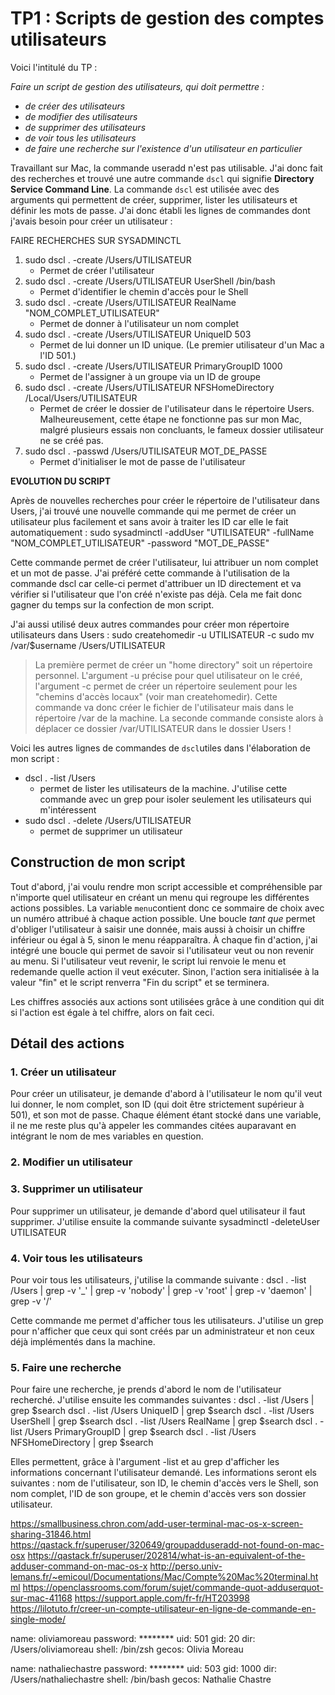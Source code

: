 # TP1 : Scripts de gestion des comptes utilisateurs

Voici l'intitulé du TP : 

*Faire un script de gestion des utilisateurs, qui doit permettre :*
* *de créer des utilisateurs*
* *de modifier des utilisateurs*
* *de supprimer des utilisateurs*
* *de voir tous les utilisateurs*
* *de faire une recherche sur l'existence d'un utilisateur en particulier*


Travaillant sur Mac, la commande useradd n'est pas utilisable. J'ai donc fait des recherches et trouvé une autre commande `dscl` qui signifie **Directory Service Command Line**. La commande `dscl` est utilisée avec des arguments qui permettent de créer, supprimer, lister les utilisateurs et définir les mots de passe. J'ai donc établi les lignes de commandes dont j'avais besoin pour créer un utilisateur : 


FAIRE RECHERCHES SUR SYSADMINCTL 

1. sudo dscl . -create /Users/UTILISATEUR
    * Permet de créer l'utilisateur 
2. sudo dscl . -create /Users/UTILISATEUR UserShell /bin/bash
    * Permet d'identifier le chemin d'accès pour le Shell
3. sudo dscl . -create /Users/UTILISATEUR RealName "NOM_COMPLET_UTILISATEUR"
    * Permet de donner à l'utilisateur un nom complet
4. sudo dscl . -create /Users/UTILISATEUR UniqueID 503
    * Permet de lui donner un ID unique. (Le premier utilisateur d'un Mac a l'ID 501.)
5. sudo dscl . -create /Users/UTILISATEUR PrimaryGroupID 1000
    * Permet de l'assigner à un groupe via un ID de groupe
6. sudo dscl . -create /Users/UTILISATEUR NFSHomeDirectory /Local/Users/UTILISATEUR
    * Permet de créer le dossier de l'utilisateur dans le répertoire Users. Malheureusement, cette étape ne fonctionne pas sur mon Mac, malgré plusieurs essais non concluants, le fameux dossier utilisateur ne se créé pas.
7. sudo dscl . -passwd /Users/UTILISATEUR MOT_DE_PASSE
    * Permet d'initialiser le mot de passe de l'utilisateur

**EVOLUTION DU SCRIPT**

Après de nouvelles recherches pour créer le répertoire de l'utilisateur dans Users, j'ai trouvé une nouvelle commande qui me permet de créer un utilisateur plus facilement et sans avoir à traiter les ID car elle le fait automatiquement :
    sudo sysadminctl -addUser "UTILISATEUR" -fullName "NOM_COMPLET_UTILISATEUR" -password "MOT_DE_PASSE"

Cette commande permet de créer l'utilisateur, lui attribuer un nom complet et un mot de passe. J'ai préféré cette commande à l'utilisation de la commande dscl car celle-ci permet d'attribuer un ID directement et va vérifier si l'utilisateur que l'on créé n'existe pas déjà. Cela me fait donc gagner du temps sur la confection de mon script.

J'ai aussi utilisé deux autres commandes pour créer mon répertoire utilisateurs dans Users : 
    sudo createhomedir -u UTILISATEUR -c
    sudo mv /var/$username /Users/UTILISATEUR
> La première permet de créer un "home directory" soit un répertoire personnel. L'argument -u précise pour quel utilisateur on le créé, l'argument -c permet de créer un répertoire seulement pour les "chemins d'accès locaux" (voir man createhomedir). Cette commande va donc créer le fichier de l'utilisateur mais dans le répertoire /var de la machine.
> La seconde commande consiste alors à déplacer ce dossier /var/UTILISATEUR dans le dossier Users !

Voici les autres lignes de commandes de `dscl`utiles dans l'élaboration de mon script : 

* dscl . -list /Users
    * permet de lister les utilisateurs de la machine. J'utilise cette commande avec un grep pour isoler seulement les utilisateurs qui m'intéressent
* sudo dscl . -delete /Users/UTILISATEUR
    * permet de supprimer un utilisateur

## Construction de mon script

Tout d'abord, j'ai voulu rendre mon script accessible et compréhensible par n'importe quel utilisateur en créant un menu qui regroupe les différentes actions possibles. La variable `menu`contient donc ce sommaire de choix avec un numéro attribué à chaque action possible. Une boucle *tant que* permet d'obliger l'utilisateur à saisir une donnée, mais aussi à choisir un chiffre inférieur ou égal à 5, sinon le menu réapparaîtra. À chaque fin d'action, j'ai intégré une boucle qui permet de savoir si l'utilisateur veut ou non revenir au menu. Si l'utilisateur veut revenir, le script lui renvoie le menu et redemande quelle action il veut exécuter. Sinon, l'action sera initialisée à la valeur "fin" et le script renverra "Fin du script" et se terminera. 

Les chiffres associés aux actions sont utilisées grâce à une condition qui dit si l'action est égale à tel chiffre, alors on fait ceci.

## Détail des actions

### 1. Créer un utilisateur

Pour créer un utilisateur, je demande d'abord à l'utilisateur le nom qu'il veut lui donner, le nom complet, son ID (qui doit être strictement supérieur à 501), et son mot de passe. Chaque élément étant stocké dans une variable, il ne me reste plus qu'à appeler les commandes citées auparavant en intégrant le nom de mes variables en question. 

### 2. Modifier un utilisateur

### 3. Supprimer un utilisateur

Pour supprimer un utilisateur, je demande d'abord quel utilisateur il faut supprimer. J'utilise ensuite la commande suivante
    sysadminctl -deleteUser UTILISATEUR

### 4. Voir tous les utilisateurs

Pour voir tous les utilisateurs, j'utilise la commande suivante : 
    dscl . -list /Users | grep -v '_' | grep -v 'nobody' | grep -v 'root' | grep -v 'daemon' | grep -v '/'

Cette commande me permet d'afficher tous les utilisateurs. J'utilise un grep pour n'afficher que ceux qui sont créés par un administrateur et non ceux déjà implémentés dans la machine.

### 5. Faire une recherche

Pour faire une recherche, je prends d'abord le nom de l'utilisateur recherché. J'utilise ensuite les commandes suivantes : 
    dscl . -list /Users | grep $search
    dscl . -list /Users UniqueID | grep $search
    dscl . -list /Users UserShell | grep $search 
    dscl . -list /Users RealName | grep $search
    dscl . -list /Users PrimaryGroupID | grep $search
    dscl . -list /Users NFSHomeDirectory | grep $search

Elles permettent, grâce à l'argument -list et au grep d'afficher les informations concernant l'utilisateur demandé. Les informations seront els suivantes : nom de l'utilisateur, son ID, le chemin d'accès vers le Shell, son nom complet, l'ID de son groupe, et le chemin d'accès vers son dossier utilisateur.

https://smallbusiness.chron.com/add-user-terminal-mac-os-x-screen-sharing-31846.html
https://qastack.fr/superuser/320649/groupadduseradd-not-found-on-mac-osx
https://qastack.fr/superuser/202814/what-is-an-equivalent-of-the-adduser-command-on-mac-os-x
http://perso.univ-lemans.fr/~emicoul/Documentations/Mac/Compte%20Mac%20terminal.html
https://openclassrooms.com/forum/sujet/commande-quot-adduserquot-sur-mac-41168
https://support.apple.com/fr-fr/HT203998
https://lilotuto.fr/creer-un-compte-utilisateur-en-ligne-de-commande-en-single-mode/


name: oliviamoreau
password: ********
uid: 501
gid: 20
dir: /Users/oliviamoreau
shell: /bin/zsh
gecos: Olivia Moreau

name: nathaliechastre
password: ********
uid: 503
gid: 1000
dir: /Users/nathaliechastre
shell: /bin/bash
gecos: Nathalie Chastre
